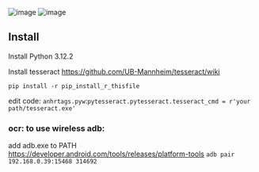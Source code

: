 ![image](https://github.com/forxxin/Arknights_recruitment_tag/assets/165651451/d48e148c-3a14-491c-ae74-3eed0b0e807a)
![image](https://github.com/forxxin/Arknights_recruitment_tag/assets/165651451/b15592e7-9949-4cda-af5d-692dfce71aea)

## Install
Install Python 3.12.2

Install tesseract https://github.com/UB-Mannheim/tesseract/wiki

```pip install -r pip_install_r_thisfile```

edit code:   ```anhrtags.pyw```:```pytesseract.pytesseract.tesseract_cmd = r'your path/tesseract.exe'```


### ocr: to use wireless adb:
  add adb.exe to PATH https://developer.android.com/tools/releases/platform-tools
  ```adb pair 192.168.0.39:15468 314692```
  

